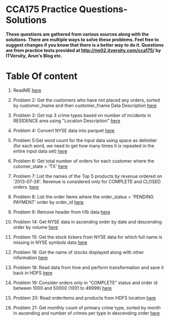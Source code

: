 # CCA175 Practice Questions-Solutions

**These questions are gathered from various sources along with the solutions. There are multiple ways to solve these problems. Feel free to suggest changes if you know that there is a better way to do it.
Questions are from practice tests provided at http://nn02.itversity.com/cca175/ by ITVersity, Arun's Blog etc.**

# Table Of content

1. ReadME [here](README.md)
2. Problem 2: Get the customers who have not placed any orders, sorted by customer_lname and then customer_fname Data Description [here](problem-02.md)

3. Problem 3: Get top 3 crime types based on number of incidents in RESIDENCE area using "Location Description" [here](problem-03.md)

4. Problem 4: Convert NYSE data into parquet [here](problem-04.md)

5. Problem 5:Get word count for the input data using space as delimiter (for each word, we need to get how many times it is repeated in the entire input data set) [here](problem-05.md)

6. Problem 6: Get total number of orders for each customer where the cutomer_state = 'TX' [here](problem-06.md)

7. Problem 7: List the names of the Top 5 products by revenue ordered on '2013-07-26'. Revenue is considered only for COMPLETE and CLOSED orders. [here](problem-07.md)

8. Problem 8: List the order Items where the order_status = 'PENDING PAYMENT' order by order_id [here](problem-08.md)

9. Problem 9: Remove header from h1b data [here](problem-09.md)

10. Problem 14: Get NYSE data in ascending order by date and descending order by volume [here](problem-14.md)

11. Problem 15: Get the stock tickers from NYSE data for which full name is missing in NYSE symbols data [here](problem-15.md)

12. Problem 16: Get the name of stocks displayed along with other information [here](problem-16.md)

13. Problem 18: Read data from hive and perform transformation and save it back in HDFS [here](problem-18.md)

14. Problem 19: Consider orders only in “COMPLETE” status and order id between 1000 and 50000 (1001 to 49999) [here](problem-19.md)

15. Problem 20: Read orderitems and products from HDFS location [here](problem-20.md)

16. Problem 21: Get monthly count of primary crime type, sorted by month in ascending and number of crimes per type in descending order [here](problem-21.md)
